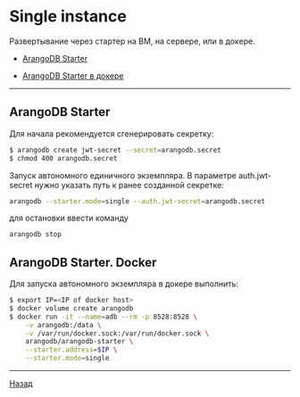 # Single instance

Развертывание через стартер на ВМ, на сервере, или в докере.

- [ArangoDB Starter](#arangodb-starter)

- [ArangoDB Starter в докере](#arangodb-starter-docker)

---

## ArangoDB Starter

Для начала рекомендуется сгенерировать секретку:

```bash 
$ arangodb create jwt-secret --secret=arangodb.secret
$ chmod 400 arangodb.secret
```

Запуск автономного единичного экземпляра. В параметре auth.jwt-secret нужно указать путь к ранее созданной секретке:

```bash
arangodb --starter.mode=single --auth.jwt-secret=arangodb.secret
```
 
 для остановки ввести команду

 ```bash
 arangodb stop
 ```

## ArangoDB Starter. Docker

Для запуска автономного экземпляра в докере выполнить:

```bash
$ export IP=<IP of docker host>
$ docker volume create arangodb
$ docker run -it --name=adb --rm -p 8528:8528 \
    -v arangodb:/data \
    -v /var/run/docker.sock:/var/run/docker.sock \
    arangodb/arangodb-starter \
    --starter.address=$IP \
    --starter.mode=single 
```

---

[Назад](./README.md)

